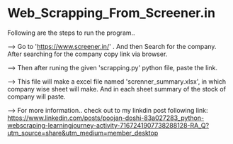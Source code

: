 # Web_Scrapping_From_Screener.in

Following are the steps to run the program..

--> Go to 'https://www.screener.in/' . And then Search for the company. After searching for the company copy link via 
   browser.

--> Then after runing the given 'scrapping.py' python file, paste the link.

--> This file will make a excel file named 'screnner_summary.xlsx', in which company wise sheet will make. And in each 
    sheet summary of the stock of company will paste.

--> For more information.. check out to my linkdin post following link:
   https://www.linkedin.com/posts/poojan-doshi-83a027283_python-webscraping-learningjourney-activity-7167241907738288128-RA_Q?utm_source=share&utm_medium=member_desktop
